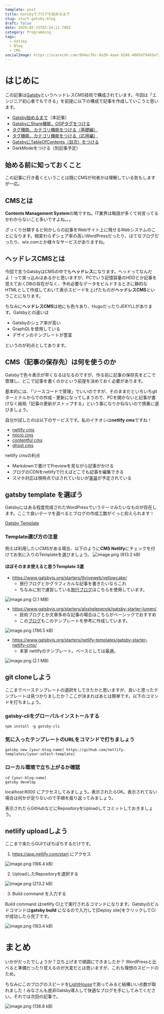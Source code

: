 ```yaml
---
template: post
title: Gatsbyでブログを始めるまで
slug: start-gatsby-blog
draft: false
date: 2020-05-25T03:54:21.786Z
category: Programming
tags:
  - Gatsby
  - Blog
  - CMS
socialImage: https://ucarecdn.com/994ecf6c-8a39-4aee-b586-4005df9403ef/
---
```

# はじめに

この記事は[Gatsby](https://www.gatsbyjs.org/)というヘッドレスCMS技術で構成されています。今回は「エンジニア初心者でもできる」を前提に以下の構成で記事を作成していこうと思います。

* [Gatsby始めるまで](https://tech-blog.yoshikiohashi.dev/posts/start-gatsby-blog/)（本記事）
* [GatsbyにShare機能、OGPタグをつける](https://tech-blog.yoshikiohashi.dev/posts/start-gatsby-blog-share/)
* [タグ機能、カテゴリ機能をつける（基礎編）](https://tech-blog.yoshikiohashi.dev/posts/start-gatsby-blog-add-tags)
* [タグ機能、カテゴリ機能をつける（応用編）](https://tech-blog.yoshikiohashi.dev/posts/start-gatsby-blog-add-tags-application)
* [GatsbyにTableOfContents（目次）をつける](https://tech-blog.yoshikiohashi.dev/posts/start-gatsby-blog-tableofcontent)
* DarkModeをつける（別記事予定）

## 始める前に知っておくこと

この記事に行き着くということは既にCMSが何者かは理解している気もしますが一応。

## CMSとは

**Contents Management System**の略ですね。IT業界は略語が多くて何言ってるかわからないこと多いですよね。。。

ざっくり分類すると何かしらの記事をWebサイト上に残せるWebシステムのことになります。相変わらずシェア率の高いWordPressだったり、はてなブログだったり、wix.comとか様々なサービスがありますね。

## ヘッドレスCMSとは

今回で言うGatsbyはCMSの中でも**ヘッドレス**になります。ヘッドってなんだよ！って突っ込みはあるかと思いますが、PCでいう記憶容量のHDDとか記事を覚えておくDBの存在がなく、予め必要なデータをビルドするときに静的なHTMLとして作成しておいて表示スピードを上げたものが**ヘッドレスCMS**ということになります。

ちなみに**ヘッドレスCMS**は他にも色々あり、HugoだったりJEKYLLがあります。Gatsbyとの違いは

- Gatsbyのシェア率が高い
- GraphQLを使用している
- デザインのテンプレートが豊富

というのが利点としてあります。

## CMS（記事の保存先）は何を使うのか

Gatsbyで色々表示が早くなるはなるのですが、作る前に記事の保存先をどこで管理し、どこで記事を書くのかという前提を決めておく必要があります。

基本的には、「ソースコードで管理」でいいのですが、そのままだといちいちgitターミナルからでの作成・更新になってしまうので、PCを開かないと記事が書けなく結局「記事の更新がストップする」という事になりかねないので慎重に選びましょう。

自分が試したのは以下のサービスです。私のイチオシは**netlify cms**ですね！
- [netlify cms](https://www.netlifycms.org/)
- [micro cms](https://microcms.io/)
- [contentful cms](https://www.contentful.com/)
- [ghost cms](https://ghost.org/)

netlify cmsの利点
- Markdownで書けてPreviewを見ながら記事がかける
- ブログのCDNをnetlifyで行えばどこでも記事を編集できる
- スマホ対応は現時点ではされていないが[実装](https://github.com/netlify/netlify-cms/issues/441)が予定されている

## gatsby template を選ぼう

Gatsbyにはある程度完成されたWordPressでいうテーマみたいなものが存在します。ここで良いテーマを選べるとブログの作成工数がぐっと抑えられます！

[Gatsby Template](https://www.gatsbyjs.org/starters/?v=2)

### Template選び方の注意

例えば利用したいCMSがある場合、以下のように**CMS Netlify**にチェックを付けてお気に入りのTemplateを選びましょう。
<img alt="image.png (813.2 kB)" src="https://img.esa.io/uploads/production/attachments/15569/2020/05/25/82539/1ce5353f-a1cd-46e1-b851-6626275b8e85.png">

#### ほぼそのまま使えると思うTemplate 3選

- https://www.gatsbyjs.org/starters/thriveweb/yellowcake/
    - 旅行ブログとかグラフィカルな記事を書きたいならこれ
    - ちなみに別で運営している[旅行ブログ](https://yomomo.page)はこちらを使用しています。

<img alt="image.png (2.1 MB)" src="https://img.esa.io/uploads/production/attachments/15569/2020/05/25/82539/6935a1b5-da20-4149-ac6d-a1da48892110.png">

- https://www.gatsbyjs.org/starters/alxshelepenok/gatsby-starter-lumen/
    - 技術ブログとか文章多めな記事の場合はこちらがベーシックでおすすめ
    - この[ブログ](https://tech-blog.yoshikiohashi.dev/)もこのテンプレートを参考に作成しています。

<img alt="image.png (786.5 kB)" src="https://img.esa.io/uploads/production/attachments/15569/2020/05/25/82539/69bb9c9a-0211-436a-b60e-be5cf18da87f.png">

- https://www.gatsbyjs.org/starters/netlify-templates/gatsby-starter-netlify-cms/
    - 本家 netlifyのテンプレート。ベースとしては最適。

<img alt="image.png (2.1 MB)" src="https://img.esa.io/uploads/production/attachments/15569/2020/05/25/82539/dacc1317-db98-4eef-9c6a-7273ce21f1d9.png">

## git cloneしよう

ここまでベーステンプレートの選択をしてきたかと思いますが、良いと思ったテンプレートは見つかりましたか？ここが決まればあとは簡単です。以下のコマンドを打ちましょう。

### gatsby-cliをグローバルインストールする
```
npm install -g gatsby-cli
```

### 気に入ったテンプレートのURLをコマンドで打ちましょう
```
gatsby new [your-blog-name] https://github.com/netlify-templates/[your-select-template]
```

### ローカル環境で立ち上がるか確認

```
cd [your-blog-name]
gatsby develop
```

localhost:8000 にアクセスしてみましょう。表示されたらOK。表示されてない場合は何かが足りないので手順を振り返ってみましょう。

表示されたらGitHubなどにRepositoryをUploadしてコミットしておきましょう。

## netlify uploadしよう

ここまで来たらGUIでぽちぽちするだけです。

1. https://app.netlify.com/start にアクセス

<img alt="image.png (166.4 kB)" src="https://img.esa.io/uploads/production/attachments/15569/2020/05/25/82539/8de407ab-327e-4bc4-b57d-b0f11c26a66e.png">

2. UploadしたRepositoryを選択する

<img alt="image.png (213.2 kB)" src="https://img.esa.io/uploads/production/attachments/15569/2020/05/25/82539/94f2dd5f-9400-47f0-b46f-eb7cddb55fa1.png">

3. Build command を入力する

Build command はnetlify CI上で実行されるコマンドになります。Gatsbyのビルドコマンドは**gatsby build** になるので入力して[Deploy site]をクリックしてCIが成功したら完了です。

<img alt="image.png (163.4 kB)" src="https://img.esa.io/uploads/production/attachments/15569/2020/05/25/82539/117c8b75-be6d-4866-9487-d7f1e01f16cb.png">

# まとめ

いかがだったでしょうか？立ち上げまで順調にできましたか？
WordPressと比べると準備だったり覚えるのが大変だとは思いますが、これも理想のスピードのため。

ちなみにこのブログのスピードを[LightHouse](https://chrome.google.com/webstore/detail/lighthouse/blipmdconlkpinefehnmjammfjpmpbjk?hl=ja)で測ってみると結構いい点数が取れました！みなさんも是非Gatsby導入して快適なブログを手にしてみてください。それでは次回の記事で。

<img  alt="image.png (138.8 kB)" src="https://img.esa.io/uploads/production/attachments/15569/2020/05/25/82539/e4210d81-acad-4d22-b37f-6fde32d7dbba.png">
